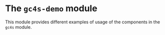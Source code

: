 The `gc4s-demo` module
======================

This module provides different examples of usage of the components in the `gc4s` module.